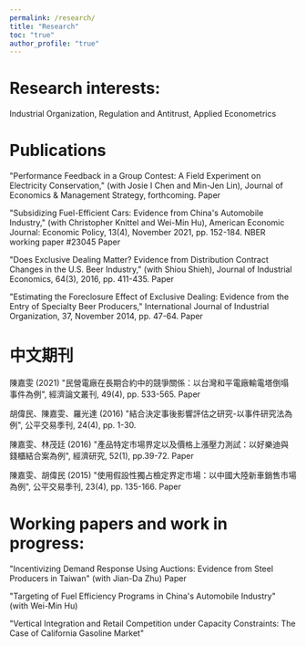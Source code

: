 ```yaml
---
permalink: /research/
title: "Research"
toc: "true"
author_profile: "true"
---
```

# Research interests:

Industrial Organization, Regulation and Antitrust, Applied Econometrics


# Publications

"Performance Feedback in a Group Contest: A Field Experiment on Electricity Conservation," (with Josie I Chen and Min-Jen Lin),  Journal of Economics & Management Strategy, forthcoming. Paper

"Subsidizing Fuel-Efficient Cars: Evidence from China's Automobile Industry," (with Christopher Knittel and Wei-Min Hu),  American Economic Journal: Economic Policy, 13(4), November 2021, pp. 152-184. NBER working paper #23045   Paper

"Does Exclusive Dealing Matter? Evidence from Distribution Contract Changes in the U.S. Beer Industry," (with Shiou Shieh),  Journal of Industrial Economics, 64(3), 2016, pp. 411-435. Paper

"Estimating the Foreclosure Effect of Exclusive Dealing: Evidence from the Entry of Specialty Beer Producers," International Journal of Industrial Organization, 37, November 2014, pp. 47-64. Paper

 

# 中文期刊

陳嘉雯 (2021) "民營電廠在長期合約中的競爭關係：以台灣和平電廠輸電塔倒塌事件為例", 經濟論文叢刊,  49(4), pp. 533-565. Paper

胡偉民、陳嘉雯、羅光達 (2016) "結合決定事後影響評估之研究-以事件研究法為例", 公平交易季刊, 24(4), pp. 1-30.

陳嘉雯、林茂廷 (2016) "產品特定市場界定以及價格上漲壓力測試：以好樂迪與錢櫃結合案為例", 經濟研究, 52(1), pp.39-72. Paper

陳嘉雯、胡偉民 (2015) "使用假設性獨占檢定界定市場：以中國大陸新車銷售市場為例", 公平交易季刊, 23(4), pp. 135-166. Paper

 

# Working papers and work in progress:

"Incentivizing Demand Response Using Auctions: Evidence from Steel Producers in Taiwan" (with Jian-Da Zhu) Paper

"Targeting of Fuel Efficiency Programs in China's Automobile Industry" (with Wei-Min Hu)

"Vertical Integration and Retail Competition under Capacity Constraints: The Case of California Gasoline Market"

 
